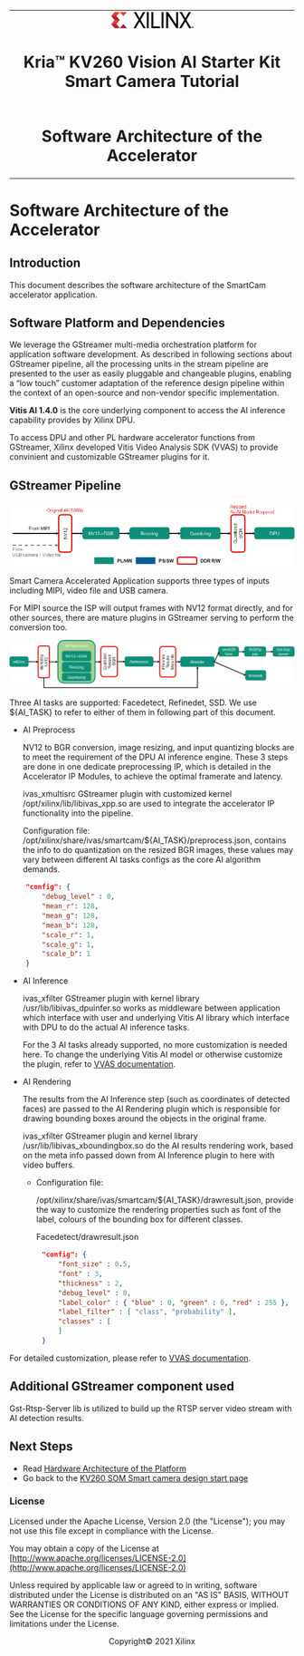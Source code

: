 ﻿<table class="sphinxhide">
 <tr>
   <td align="center"><img src="../../media/xilinx-logo.png" width="30%"/><h1> Kria&trade; KV260 Vision AI Starter Kit Smart Camera Tutorial</h1>
   </td>
 </tr>
 <tr>
 <td align="center"><h1> Software Architecture of the Accelerator </h1>

 </td>
 </tr>
</table>

# Software Architecture of the Accelerator

## Introduction

 This document describes the software architecture of the SmartCam accelerator application.

## Software Platform and Dependencies

We leverage the GStreamer multi-media orchestration platform for application software development. As described in following sections about GStreamer pipeline, all the processing units in the stream pipeline are presented to the user as easily pluggable and changeable plugins, enabling a “low touch” customer adaptation of the reference design pipeline within the context of an open-source and non-vendor specific implementation.

**Vitis AI 1.4.0** is the core underlying component to access the AI inference capability provides by Xilinx DPU.

To access DPU and other PL hardware accelerator functions from GStreamer, Xilinx developed Vitis Video Analysis SDK (VVAS) to provide convinient and customizable GStreamer plugins for it.

## GStreamer Pipeline

![](../../media/software-overall-data-flow.png)

Smart Camera Accelerated Application supports three types of inputs including MIPI, video file and USB camera.

For MIPI source the ISP will output frames with NV12 format directly, and for other sources, there are mature plugins in GStreamer serving to perform the conversion too.


![](../../media/gstreamer-pipeline.png)

Three AI tasks are supported: Facedetect, Refinedet, SSD. We use ${AI_TASK} to refer to either of them in following part of this document.

* AI Preprocess

    NV12 to BGR conversion, image resizing, and input quantizing blocks are to meet the requirement of the DPU AI inference engine. These 3 steps are done in one dedicate preprocessing IP, which is detailed in the Accelerator IP Modules, to achieve the optimal framerate and latency.

    ivas_xmultisrc GStreamer plugin with customized kernel /opt/xilinx/lib/libivas_xpp.so are used to integrate the accelerator IP functionality into the pipeline.

    Configuration file: /opt/xilinx/share/ivas/smartcam/${AI_TASK}/preprocess.json, contains the info to do quantization on the resized BGR images, these values may vary between different AI tasks configs as the core AI algorithm demands.

```json
    "config": {
        "debug_level" : 0,
        "mean_r": 128,
        "mean_g": 128,
        "mean_b": 128,
        "scale_r": 1,
        "scale_g": 1,
        "scale_b": 1
    }
```

* AI Inference

    ivas_xfilter GStreamer plugin with kernel library /usr/lib/libivas_dpuinfer.so works as middleware between application which interface with user and underlying Vitis AI library which interface with DPU to do the actual AI inference tasks.

    For the 3 AI tasks already supported, no more customization is needed here. To change the underlying Vitis AI model or otherwise customize the plugin, refer to [VVAS documentation](https://xilinx.github.io/VVAS/).

* AI Rendering

    The results from the AI Inference step (such as coordinates of detected faces) are passed to the AI Rendering plugin which is responsible for drawing bounding boxes around the objects in the original frame.

    ivas_xfilter GStreamer plugin and kernel library /usr/lib/libivas_xboundingbox.so do the AI results rendering work, based on the meta info passed down from AI Inference plugin to here with video buffers.

  * Configuration file:

    /opt/xilinx/share/ivas/smartcam/${AI_TASK}/drawresult.json, provide the way to customize the rendering properties such as font of the label, colours of the bounding box for different classes.

    Facedetect/drawresult.json

```json
        "config": {
            "font_size" : 0.5,
            "font" : 3,
            "thickness" : 2,
            "debug_level" : 0,
            "label_color" : { "blue" : 0, "green" : 0, "red" : 255 },
            "label_filter" : [ "class", "probability" ],
            "classes" : [
            ]
        }
```

   For detailed customization, please refer to [VVAS documentation](https://xilinx.github.io/VVAS/).

## Additional GStreamer component used

Gst-Rtsp-Server lib is utilized to build up the RTSP server video stream with AI detection results.

## Next Steps

* Read [Hardware Architecture of the Platform](hw_arch_platform.md)
* Go back to the [KV260 SOM Smart camera design start page](../smartcamera_landing)

### License

Licensed under the Apache License, Version 2.0 (the "License"); you may not use this file except in compliance with the License.

You may obtain a copy of the License at
[http://www.apache.org/licenses/LICENSE-2.0](http://www.apache.org/licenses/LICENSE-2.0)

Unless required by applicable law or agreed to in writing, software distributed under the License is distributed on an "AS IS" BASIS, WITHOUT WARRANTIES OR CONDITIONS OF ANY KIND, either express or implied. See the License for the specific language governing permissions and limitations under the License.

<p align="center">Copyright&copy; 2021 Xilinx</p>
